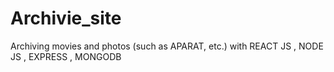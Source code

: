# Archivie_site
Archiving movies and photos (such as APARAT, etc.)  with REACT JS , NODE JS , EXPRESS , MONGODB
